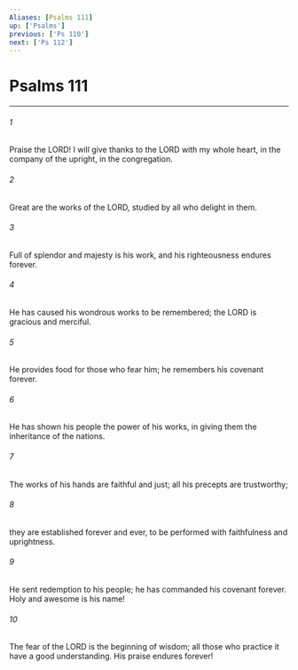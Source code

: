 ```yaml
---
Aliases: [Psalms 111]
up: ['Psalms']
previous: ['Ps 110']
next: ['Ps 112']
---
```

# Psalms 111
***



###### 1 
Praise the LORD! I will give thanks to the LORD with my whole heart, in the company of the upright, in the congregation. 

###### 2 
Great are the works of the LORD, studied by all who delight in them. 

###### 3 
Full of splendor and majesty is his work, and his righteousness endures forever. 

###### 4 
He has caused his wondrous works to be remembered; the LORD is gracious and merciful. 

###### 5 
He provides food for those who fear him; he remembers his covenant forever. 

###### 6 
He has shown his people the power of his works, in giving them the inheritance of the nations. 

###### 7 
The works of his hands are faithful and just; all his precepts are trustworthy; 

###### 8 
they are established forever and ever, to be performed with faithfulness and uprightness. 

###### 9 
He sent redemption to his people; he has commanded his covenant forever. Holy and awesome is his name! 

###### 10 
The fear of the LORD is the beginning of wisdom; all those who practice it have a good understanding. His praise endures forever!
